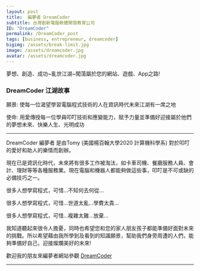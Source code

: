 ```yaml
---
layout: post
title:  編夢者 DreamCoder
subtitle: 台灣創新電腦軟體開發教育公司
ID: "DreamCoder"
permalink: /DreamCoder_post
tags: [business, entrepreneur, dreamcoder]
bigimg: /assets/break-limit.jpg
image: /assets/dreamcoder.jpg
avatar: /assets/dreamcoder.jpg
---
```


夢想、創造、成功~亂世江湖~闖蕩屬於您的網站、遊戲、App之路!

### DreamCoder 江湖故事

願景: 使每一位渴望學習電腦程式技術的人在資訊時代未來江湖有一席之地

使命: 用愛傳授每一位學員叩叮技術和應變能力，賦予力量並準備好迎接屬於他們的夢想未來、快樂人生、光明成功

---

DreamCoder 編夢者 是由Tomy (美國楊百翰大學2020 計算機科學系) 對於叩叮的愛好和助人的樂情而創辦。

現在已是資訊化時代，未來將有很多工作被淘汰，如卡車司機、餐廳服務人員、會計、理財等等各種服務業。現在電腦和機器人都能夠做這些事，叩叮是不可或缺的必備技巧之一。

很多人想學寫程式，可惜…不知何去何從…

很多人想學寫程式，可惜…世道太亂…學費太貴…

很多人想學寫程式，可惜…複雜太難…放棄…

我知道聽起來很令人擔憂，同時也希望您和您的家人朋友孩子都能準備好面對未來的挑戰。所以希望藉由我所學到及看到的知識願景，幫助我們身旁周遭的人們，能夠準備好自己，迎接燦爛美好的未來!

歡迎我的朋友來編夢者網站參觀 [DreamCoder]

---


[DreamCoder]: https://tomyhhc.com


